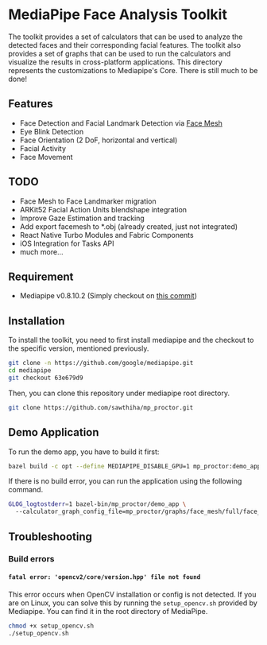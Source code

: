 # MediaPipe Face Analysis Toolkit

The toolkit provides a set of calculators that can be used to analyze the detected faces and their corresponding facial features. The toolkit also provides a set of graphs that can be used to run the calculators and visualize the results in cross-platform applications. This directory represents the customizations to Mediapipe's Core. There is still much to be done!

## Features

- Face Detection and Facial Landmark Detection via [Face Mesh](https://google.github.io/mediapipe/solutions/face_mesh)
- Eye Blink Detection
- Face Orientation (2 DoF, horizontal and vertical)
- Facial Activity
- Face Movement

## TODO
- Face Mesh to Face Landmarker migration
- ARKit52 Facial Action Units blendshape integration
- Improve Gaze Estimation and tracking
- Add export facemesh to *.obj (already created, just not integrated)
- React Native Turbo Modules and Fabric Components
- iOS Integration for Tasks API
- much more...

## Requirement
- Mediapipe v0.8.10.2 (Simply checkout on [this commit](https://github.com/google/mediapipe/commit/63e679d9))

## Installation
To install the toolkit, you need to first install mediapipe and the checkout to the specific version, mentioned previously.
```bash
git clone -n https://github.com/google/mediapipe.git
cd mediapipe
git checkout 63e679d9
```
Then, you can clone this repository under mediapipe root directory.
```sh
git clone https://github.com/sawthiha/mp_proctor.git
```

## Demo Application
To run the demo app, you have to build it first:
```sh
bazel build -c opt --define MEDIAPIPE_DISABLE_GPU=1 mp_proctor:demo_app
```
If there is no build error, you can run the application using the following command.
```sh
GLOG_logtostderr=1 bazel-bin/mp_proctor/demo_app \                     
  --calculator_graph_config_file=mp_proctor/graphs/face_mesh/full/face_mesh_desktop_live.pbtxt
```

## Troubleshooting

### Build errors
#### `fatal error: 'opencv2/core/version.hpp' file not found`
This error occurs when OpenCV installation or config is not detected. If you are on Linux, you can solve this by running the `setup_opencv.sh` provided by Mediapipe. You can find it in the root directory of MediaPipe.
```sh
chmod +x setup_opencv.sh
./setup_opencv.sh
```
